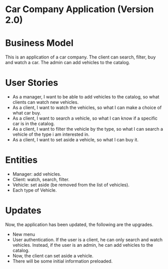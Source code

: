 # Car Company Application (Version 2.0)

# Business Model
This is an application of a car company. The client can search, filter, buy and watch a car. The admin can add vehicles to the catalog.

# User Stories
- As a manager, I want to be able to add vehicles to the catalog, so what clients can watch new vehicles.
- As a client, I want to watch the vehicles, so what I can make a choice of what car buy.
- As a client, I want to search a vehicle, so what I can know if a specific car is in the catalog.
- As a client, I want to filter the vehicle by the type, so what I can search a vehicle of the type i am interested in.
- As a client, I want to set aside a vehicle, so what I can buy it.

# Entities
- Manager: add vehicles.
- Client: watch, search, filter.
- Vehicle: set aside (be removed from the list of vehicles).
- Each type of Vehicle.

# Updates
Now, the application has been updated, the following are the upgrades. 
- New menu
- User authentication. If the user is a client, he can only search and watch vehicles. Instead, if the user is an admin, he can add vehicles to the catalog.
- Now, the client can set aside a vehicle.
- There will be some initial information preloaded.
